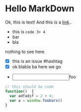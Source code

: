 # Hello MarkDown



Ok, this is text! And this is a [link](https://foobarlink/xy/)..

- this is `code 3+ 4`
- bar
- bla

nothing to see here

- [x] this is an issue #hashtag
- [x] ok blabla ba here we go
- <input data-foo="xyz"></input>foo

```javascript
// this should be code  
function()  {
  var adfadsf = 2 + 4;
  var a = window.foobarx()
}
```

<script>

  var foo = Math.random();
  
  <button click={evt => lively.notify(foo)}>show foo</button>
</script>